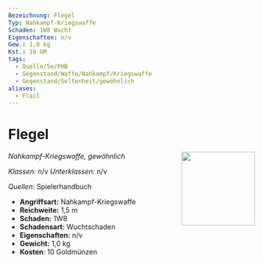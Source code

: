 ```yaml
---
Bezeichnung: Flegel
Typ: Nahkampf-Kriegswaffe
Schaden: 1W8 Wucht
Eigenschaften: n/v
Gew.: 1,0 kg
Kst.: 10 GM
tags:
  - Quelle/5e/PHB
  - Gegenstand/Waffe/Nahkampf/Kriegswaffe
  - Gegenstand/Seltenheit/gewöhnlich
aliases:
  - Flail
---
```

# Flegel
*Nahkampf-Kriegswaffe, gewöhnlich*
<img src="Symbolik/Gegenstände.webp" align="right" width="150">

_Klassen:_ n/v 
_Unterklassen:_  n/v

_Quellen:_ Spielerhandbuch

- **Angriffsart:** Nahkampf-Kriegswaffe
- **Reichweite:** 1,5 m
- **Schaden:** 1W8
- **Schadensart:** Wuchtschaden
- **Eigenschaften:** n/v
- **Gewicht:** 1,0 kg
- **Kosten**: 10 Goldmünzen